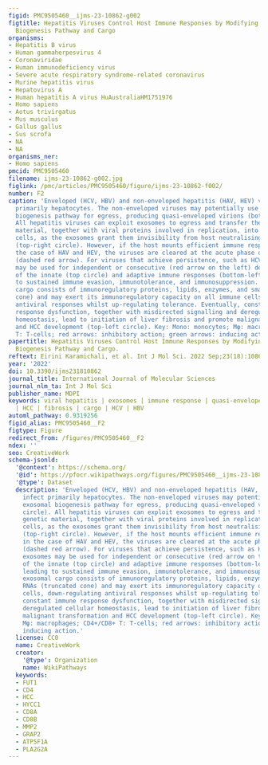 ```yaml
---
figid: PMC9505460__ijms-23-10862-g002
figtitle: Hepatitis Viruses Control Host Immune Responses by Modifying the Exosomal
  Biogenesis Pathway and Cargo
organisms:
- Hepatitis B virus
- Human gammaherpesvirus 4
- Coronaviridae
- Human immunodeficiency virus
- Severe acute respiratory syndrome-related coronavirus
- Murine hepatitis virus
- Hepatovirus A
- Human hepatitis A virus HuAustraliaHM1751976
- Homo sapiens
- Aotus trivirgatus
- Mus musculus
- Gallus gallus
- Sus scrofa
- NA
- NA
organisms_ner:
- Homo sapiens
pmcid: PMC9505460
filename: ijms-23-10862-g002.jpg
figlink: /pmc/articles/PMC9505460/figure/ijms-23-10862-f002/
number: F2
caption: 'Enveloped (HCV, HBV) and non-enveloped hepatitis (HAV, HEV) viruses infect
  primarily hepatocytes. The non-enveloped viruses may potentially use the exosomal
  biogenesis pathway for egress, producing quasi-enveloped virions (bottom-right circle).
  All hepatitis viruses can exploit exosomes to egress and transfer their genetic
  material, together with viral proteins involved in replication, into permissive
  cells, as the exosomes grant them invisibility from host neutralising antibodies
  (top-right circle). However, if the host mounts efficient immune responses, as in
  the case of HAV and HEV, the viruses are cleared at the acute phase of infection
  (dashed red arrow). For viruses that achieve persistence, such as HCV and HBV, exosomes
  may be used for independent or consecutive (red arrow on the left) deregulation
  of the innate (top circle) and adaptive immune responses (bottom-left circle), leading
  to sustained immune evasion, immunotolerance, and immunosuppression. The exosomal
  cargo consists of immunoregulatory proteins, lipids, enzymes, and small RNAs (truncated
  cone) and may exert its immunoregulatory capacity on all immune cells, down-regulating
  antiviral responses whilst up-regulating tolerance. Eventually, constant immune
  response dysfunction, together with misdirected signalling and deregulated cellular
  homeostasis, lead to initiation of liver fibrosis and promote malignant transformation
  and HCC development (top-left circle). Key: Mono: monocytes; Mφ: macrophages; CD4+/CD8+
  T: T-cells; red arrows: inhibitory action; green arrows: inducing action.'
papertitle: Hepatitis Viruses Control Host Immune Responses by Modifying the Exosomal
  Biogenesis Pathway and Cargo.
reftext: Eirini Karamichali, et al. Int J Mol Sci. 2022 Sep;23(18):10862.
year: '2022'
doi: 10.3390/ijms231810862
journal_title: International Journal of Molecular Sciences
journal_nlm_ta: Int J Mol Sci
publisher_name: MDPI
keywords: viral hepatitis | exosomes | immune response | quasi-enveloped | immunosuppression
  | HCC | fibrosis | cargo | HCV | HBV
automl_pathway: 0.9319256
figid_alias: PMC9505460__F2
figtype: Figure
redirect_from: /figures/PMC9505460__F2
ndex: ''
seo: CreativeWork
schema-jsonld:
  '@context': https://schema.org/
  '@id': https://pfocr.wikipathways.org/figures/PMC9505460__ijms-23-10862-g002.html
  '@type': Dataset
  description: 'Enveloped (HCV, HBV) and non-enveloped hepatitis (HAV, HEV) viruses
    infect primarily hepatocytes. The non-enveloped viruses may potentially use the
    exosomal biogenesis pathway for egress, producing quasi-enveloped virions (bottom-right
    circle). All hepatitis viruses can exploit exosomes to egress and transfer their
    genetic material, together with viral proteins involved in replication, into permissive
    cells, as the exosomes grant them invisibility from host neutralising antibodies
    (top-right circle). However, if the host mounts efficient immune responses, as
    in the case of HAV and HEV, the viruses are cleared at the acute phase of infection
    (dashed red arrow). For viruses that achieve persistence, such as HCV and HBV,
    exosomes may be used for independent or consecutive (red arrow on the left) deregulation
    of the innate (top circle) and adaptive immune responses (bottom-left circle),
    leading to sustained immune evasion, immunotolerance, and immunosuppression. The
    exosomal cargo consists of immunoregulatory proteins, lipids, enzymes, and small
    RNAs (truncated cone) and may exert its immunoregulatory capacity on all immune
    cells, down-regulating antiviral responses whilst up-regulating tolerance. Eventually,
    constant immune response dysfunction, together with misdirected signalling and
    deregulated cellular homeostasis, lead to initiation of liver fibrosis and promote
    malignant transformation and HCC development (top-left circle). Key: Mono: monocytes;
    Mφ: macrophages; CD4+/CD8+ T: T-cells; red arrows: inhibitory action; green arrows:
    inducing action.'
  license: CC0
  name: CreativeWork
  creator:
    '@type': Organization
    name: WikiPathways
  keywords:
  - FUT1
  - CD4
  - HCC
  - HYCC1
  - CD8A
  - CD8B
  - MMP2
  - GRAP2
  - ATP5F1A
  - PLA2G2A
---
```

